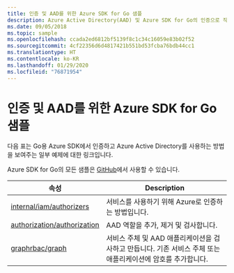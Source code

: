 ```yaml
---
title: 인증 및 AAD를 위한 Azure SDK for Go 샘플
description: Azure Active Directory(AAD) 및 Azure SDK for Go의 인증으로 작업하기 위해 선택한 샘플입니다.
ms.date: 09/05/2018
ms.topic: sample
ms.openlocfilehash: ccada2ed6812bf5139f8c1c34c16059e83b02f52
ms.sourcegitcommit: 4cf22356d6d4817421b551bd53fcba76bdb44cc1
ms.translationtype: HT
ms.contentlocale: ko-KR
ms.lasthandoff: 01/29/2020
ms.locfileid: "76871954"
---
```

# <a name="azure-sdk-for-go-samples-for-authentication-and-aad"></a>인증 및 AAD를 위한 Azure SDK for Go 샘플

다음 표는 Go용 Azure SDK에서 인증하고 Azure Active Directory를 사용하는 방법을 보여주는 일부 예제에 대한 링크입니다.

Azure SDK for Go의 모든 샘플은 [GitHub](https://github.com/Azure-Samples/azure-sdk-for-go-samples)에서 사용할 수 있습니다.

| 속성 | Description |
|------|-------------|
| [internal/iam/authorizers](https://github.com/Azure-Samples/azure-sdk-for-go-samples/blob/master/internal/iam/authorizers.go) | 서비스를 사용하기 위해 Azure로 인증하는 방법입니다. |
| [authorization/authorization](https://github.com/Azure-Samples/azure-sdk-for-go-samples/blob/master/authorization/authorization.go) | AAD 역할을 추가, 제거 및 검사합니다. |
| [graphrbac/graph](https://github.com/Azure-Samples/azure-sdk-for-go-samples/blob/master/graphrbac/graph.go) | 서비스 주체 및 AAD 애플리케이션을 검사하고 만듭니다. 기존 서비스 주체 또는 애플리케이션에 암호를 추가합니다. |
